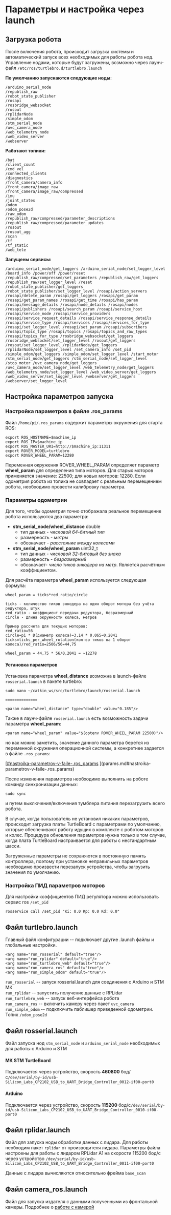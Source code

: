 # Параметры и настройка через launch

## Загрузка робота

После включения робота, происходит загрузка системы и автоматический запуск всех необходимых для работы робота нод. Управление нодами, которые будут загружены, возможно через лаунч-файл `/etc/ros/turtlebro.d/turtlebro.launch`

**По умолчанию запускаются следующие ноды:**

`/arduino_serial_node`\
`/republish_raw`\
`/robot_state_publisher`\
`/rosapi`\
`/rosbridge_websocket`\
`/rosout`\
`/rplidarNode`\
`/simple_odom`\
`/stm_serial_node`\
`/uvc_camera_node`\
`/web_telemetry_node`\
`/web_video_server`\
`/webserver`

**Работают топики:**

`/bat`\
`/client_count`\
`/cmd_vel`\
`/connected_clients`\
`/diagnostics`\
`/front_camera/camera_info`\
`/front_camera/image_raw`\
`/front_camera/image_raw/compressed`\
`/imu`\
`/joint_states`\
`/odom`\
`/odom_pose2d`\
`/raw_odom`\
`/republish_raw/compressed/parameter_descriptions /republish_raw/compressed/parameter_updates`\
`/rosout`\
`/rosout_agg`\
`/scan`\
`/tf`\
`/tf_static`\
`/web_tele`

**Запущены сервисы:**

`/arduino_serial_node/get_loggers /arduino_serial_node/set_logger_level /board_info /power/off /power/reset /republish_raw/compressed/set_parameters /republish_raw/get_loggers /republish_raw/set_logger_level /reset /robot_state_publisher/get_loggers /robot_state_publisher/set_logger_level /rosapi/action_servers /rosapi/delete_param /rosapi/get_loggers /rosapi/get_param /rosapi/get_param_names /rosapi/get_time /rosapi/has_param /rosapi/message_details /rosapi/node_details /rosapi/nodes /rosapi/publishers /rosapi/search_param /rosapi/service_host /rosapi/service_node /rosapi/service_providers /rosapi/service_request_details /rosapi/service_response_details /rosapi/service_type /rosapi/services /rosapi/services_for_type /rosapi/set_logger_level /rosapi/set_param /rosapi/subscribers /rosapi/topic_type /rosapi/topics /rosapi/topics_and_raw_types /rosapi/topics_for_type /rosbridge_websocket/get_loggers /rosbridge_websocket/set_logger_level /rosout/get_loggers /rosout/set_logger_level /rplidarNode/get_loggers /rplidarNode/set_logger_level /set_camera_info /set_pid /simple_odom/get_loggers /simple_odom/set_logger_level /start_motor /stm_serial_node/get_loggers /stm_serial_node/set_logger_level /stop_motor /uvc_camera_node/get_loggers /uvc_camera_node/set_logger_level /web_telemetry_node/get_loggers /web_telemetry_node/set_logger_level /web_video_server/get_loggers /web_video_server/set_logger_level /webserver/get_loggers /webserver/set_logger_level`

## Настройка параметров запуска

### Настройка параметров в файле .ros\_params <a href="#.ros-params" id=".ros-params"></a>

Файл `/home/pi/.ros_params` содержит параметры окружения для старта ROS:

```
export ROS_HOSTNAME=$machine_ip
export ROS_IP=$machine_ip
export ROS_MASTER_URI=http://$machine_ip:11311
export ROVER_MODEL=turtlebro
export ROVER_WHEEL_PARAM=12280
```

Переменная окружения ROVER\_WHEEL\_PARAM определяет параметр **wheel\_param** для определения типа моторов. Для старых моторов применяется значение: 22500; для новых моторов: 12280. Если одометрия робота из топика не совпадает с реальным перемещением робота, необходимо провести калибровку параметра.

### Параметры одометрии

Для того, чтобы одометрия точно отображала реальное перемещение робота используются два параметра:&#x20;

* **stm\_serial\_node/wheel\_distance** double&#x20;
  * тип данных - _числовой 64-битный тип_
  * размерность - _метры_
  * обозначает - _расстояние между колесами_
* **stm\_serial\_node/wheel\_param** uint32\_t&#x20;
  * тип данных - _числовой 32-битовый без знака_
  * размерность - _безразмерный_
  * обозначает- _число тиков энкодера на метр_. Является расчётным коэффициентом.

Для расчёта параметра **wheel\_param** используется следующая формула:

```
wheel_param = ticks*red_ratio/circle

ticks - количество тиков энкодера на один оборот мотора без учёта редуктора, штук
red_ratio - коэффициент передачи редуктора, безразмерный
circle - длина окружности колеса, метров

Пример рассчета для текущих моторов:
red_ratio=56
circle=pi * D(диаметр колеса)=3,14 * 0,065=0,2041
ticks=ticks_per_wheel_rotation(кол-во тиков на 1 оборот колеса)/red_ratio=2506/56=44,75

wheel_param = 44,75 * 56/0,2041 = ~12278
```

#### Установка параметров&#x20;

Установка параметра **wheel\_distance** возможна в launch-файле `rosserial.launch` в пакете turtlebro:&#x20;

```
sudo nano ~/catkin_ws/src/turtlebro/launch/rosserial.launch

==============

<param name="wheel_distance" type="double" value="0.185"/>
```

Также в лаунч-файле `rosserial.launch` есть возможность задачи параметра **wheel\_param**:

```
<param name="wheel_param" value="$(optenv ROVER_WHEEL_PARAM 22500)"/>
```

но как можно заметить, значение данного параметра берется из переменной окружения операционной системы, а конкретнее задается в файле `.ros_params`:

[[#nastroika-parametrov-v-faile-.ros\_params](params.md#nastroika-parametrov-v-faile-.ros\_params "mention") ](params.md#nastroika-parametrov-v-faile-.ros\_params)

После изменения параметров необходимо выполнить на роботе команду синхронизации данных:

```
sudo sync
```

и путем выключения/включения тумблера питания перезагрузить всего робота.

В случае, когда пользователь не установил никаких параметров, происходит загрузка платы TurtleBoard с параметрами по умолчанию, которые обеспечивают работу идущих в комплекте с роботом моторов и колес. Процедура обновления параметров нужна только в том случае, когда плата TurtleBoard настраивается для работы с нестандартным шасси.

Загруженные параметры не сохраняются в постоянную память контроллера, поэтому при установке неправильных параметров необходимо произвести перезапуск устройства, чтобы загрузить значения по умолчанию.

### Настройка ПИД параметров моторов

Для настройки коэффициентов ПИД регулятора можно использовать сервис ros `/set_pid`

```
rosservice call /set_pid "Ki: 0.0 Kp: 0.0 Kd: 0.0"
```

## Файл turtlebro.launch

Главный файл конфигурации -- подключает другие .launch файлы и глобальные настройки.

```
<arg name="run_rosserial" default="true"/>
<arg name="run_rplidar" default="true"/>
<arg name="run_turtlebro_web" default="true"/>
<arg name="run_camera_ros" default="true"/>
<arg name="run_simple_odom" default="true"/>
```

`run_rosserial` -- запуск rosserial.launch для соединения с Arduino и STM МК\
`run_rplidar` -- запустить получение данные с RPLidar\
`run_turtlebro_web` -- запуск веб-интерфейса робота\
`run_camera_ros` -- включить камеру через пакет `uvc_camera`\
`run_simple_odom` -- подключить паблишер приведенной одометрии. Топик `/odom_pose2d`

## Файл rosserial.launch

Файл запуска нод `stm_serial_node` и `arduino_serial_node` необходимых для работы с Arduino и STM

#### МК STM TurtleBoard

Подключается через устройство, скорость **460800** бод/с`/dev/serial/by-id/usb-Silicon_Labs_CP2102_USB_to_UART_Bridge_Controller_0012-if00-port0`

#### Arduino

Подключается через устройство, скорость **115200** бод/с`/dev/serial/by-id/usb-Silicon_Labs_CP2102_USB_to_UART_Bridge_Controller_0010-if00-port0`

## Файл rplidar.launch

Файл для запуска ноды обработки данных с лидара. Для работы необходим пакет `rplidar` от производителя лидара. Параметры файла настроены для работы с лидаром RPLidar A1 на скорости 115200 бод/с через устройство `/dev/serial/by-id/usb-Silicon_Labs_CP2102_USB_to_UART_Bridge_Controller_0011-if00-port0`

Данные с лидара вычисляются относительно фрейма `base_scan`

## Файл camera\_ros.launch

Файл для запуска издателя с данными полученными из фронтальной камеры. Подробнее о [работе с камерой](video-new.md#paket-uvc\_camera)
